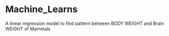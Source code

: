# Machine_Learns

A linear regression model to find pattern between BODY WEIGHT and Brain WEIGHT of Mammals
